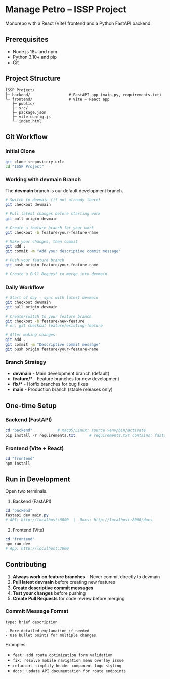 # Manage Petro – ISSP Project

Monorepo with a React (Vite) frontend and a Python FastAPI backend.

## Prerequisites

- Node.js 18+ and npm
- Python 3.10+ and pip
- Git

## Project Structure

```
ISSP Project/
├─ backend/                 # FastAPI app (main.py, requirements.txt)
└─ frontend/                # Vite + React app
   ├─ public/
   ├─ src/
   ├─ package.json
   ├─ vite.config.js
   └─ index.html
```

## Git Workflow

### Initial Clone

```bash
git clone <repository-url>
cd "ISSP Project"
```

### Working with devmain Branch

The **devmain** branch is our default development branch.

```bash
# Switch to devmain (if not already there)
git checkout devmain

# Pull latest changes before starting work
git pull origin devmain

# Create a feature branch for your work
git checkout -b feature/your-feature-name

# Make your changes, then commit
git add .
git commit -m "Add your descriptive commit message"

# Push your feature branch
git push origin feature/your-feature-name

# Create a Pull Request to merge into devmain
```

### Daily Workflow

```bash
# Start of day - sync with latest devmain
git checkout devmain
git pull origin devmain

# Create/switch to your feature branch
git checkout -b feature/new-feature
# or: git checkout feature/existing-feature

# After making changes
git add .
git commit -m "Descriptive commit message"
git push origin feature/your-feature-name
```

### Branch Strategy

- **devmain** - Main development branch (default)
- **feature/\*** - Feature branches for new development
- **fix/\*** - Hotfix branches for bug fixes
- **main** - Production branch (stable releases only)

## One-time Setup

### Backend (FastAPI)

```powershell
cd "backend"           # macOS/Linux: source venv/bin/activate
pip install -r requirements.txt      # requirements.txt contains: fastapi[standard]
```

### Frontend (Vite + React)

```powershell
cd "frontend"
npm install
```

## Run in Development

Open two terminals.

1. Backend (FastAPI)

```powershell
cd "backend"
fastapi dev main.py
# API: http://localhost:8000  |  Docs: http://localhost:8000/docs
```

2. Frontend (Vite)

```powershell
cd "frontend"
npm run dev
# App: http://localhost:3000
```

## Contributing

1. **Always work on feature branches** - Never commit directly to devmain
2. **Pull latest devmain** before creating new features
3. **Create descriptive commit messages**
4. **Test your changes** before pushing
5. **Create Pull Requests** for code review before merging

### Commit Message Format

```
type: brief description

- More detailed explanation if needed
- Use bullet points for multiple changes
```

Examples:

- `feat: add route optimization form validation`
- `fix: resolve mobile navigation menu overlay issue`
- `refactor: simplify header component logo styling`
- `docs: update API documentation for route endpoints`
